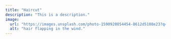 ```yaml
---
title: "Haircut"
description: "This is a description."
image:
  url: "https://images.unsplash.com/photo-1590920854454-8612d5108e23?q=80&w=1934&auto=format&fit=crop&ixlib=rb-4.0.3&ixid=M3wxMjA3fDB8MHxwaG90by1wYWdlfHx8fGVufDB8fHx8fA%3D%3D"
  alt: "hair flapping in the wind."
---
```

